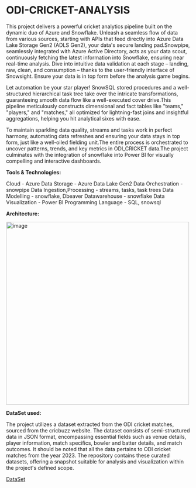 # ODI-CRICKET-ANALYSIS

This project delivers a powerful cricket analytics pipeline built on the dynamic duo of Azure and Snowflake. Unleash a seamless flow of data from various sources, starting with APIs that feed directly into Azure Data Lake Storage Gen2 (ADLS Gen2), your data's secure landing pad.Snowpipe, seamlessly integrated with Azure Active Directory, acts as your data scout, continuously fetching the latest information into Snowflake, ensuring near real-time analysis. Dive into intuitive data validation at each stage – landing, raw, clean, and consumption – thanks to the user-friendly interface of Snowsight. Ensure your data is in top form before the analysis game begins.

Let automation be your star player! SnowSQL stored procedures and a well-structured hierarchical task tree take over the intricate transformations, guaranteeing smooth data flow like a well-executed cover drive.This pipeline meticulously constructs dimensional and fact tables like "teams," "players," and "matches," all optimized for lightning-fast joins and insightful aggregations, helping you hit analytical sixes with ease.

To maintain sparkling data quality, streams and tasks work in perfect harmony, automating data refreshes and ensuring your data stays in top form, just like a well-oiled fielding unit.The entire process is orchestrated to uncover patterns, trends, and key metrics in ODI_CRICKET data.The project culminates with the integration of snowflake into Power BI for visually compelling and interactive dashboards.

**Tools & Technologies:**

Cloud - Azure
Data Storage - Azure Data Lake Gen2
Data Orchestration - snowpipe
Data Ingestion,Processing - streams, tasks, task trees
Data Modelling - snowflake, Dbeaver
Datawarehouse - snowflake
Data Visualization - Power BI
Programming Language - SQL, snowsql


**Architecture:**

<img width="500" alt="image" src="https://github.com/Chsrinidhi88/ODI-CRICKET-ANALYSIS/assets/34069596/e82f3ea2-dd92-4050-94a0-5d961df5e2a1">





**DataSet used:**

The project utilizes a dataset extracted from the ODI cricket matches, sourced from the cricbuzz website. The dataset consists of semi-structured data in JSON format, encompassing essential fields such as venue details, player information, match specifics, bowler and batter details, and match outcomes. It should be noted that all the data pertains to ODI cricket matches from the year 2023. The repository contains these curated datasets, offering a snapshot suitable for analysis and visualization within the project's defined scope.

[DataSet]()

